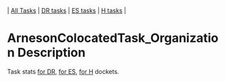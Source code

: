 | [All Tasks](../alltasks.md) | [DR tasks](../docs-DR/tasklist.md) | [ES tasks](../docs-ES/tasklist.md) | [H tasks](../docs-H/tasklist.md) |
# ArnesonColocatedTask_Organization Description

Task stats [for DR](../docs-DR/ArnesonColocatedTask_Organization.md), [for ES](../docs-ES/ArnesonColocatedTask_Organization.md), [for H](../docs-H/ArnesonColocatedTask_Organization.md) dockets.

